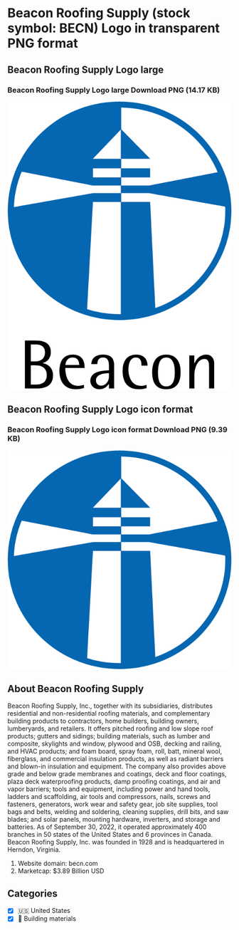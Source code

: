 # Beacon Roofing Supply (stock symbol: BECN) Logo in transparent PNG format

## Beacon Roofing Supply Logo large

### Beacon Roofing Supply Logo large Download PNG (14.17 KB)

![Beacon Roofing Supply Logo large Download PNG (14.17 KB)](/img/orig/BECN_BIG-f197bb44.png)

## Beacon Roofing Supply Logo icon format

### Beacon Roofing Supply Logo icon format Download PNG (9.39 KB)

![Beacon Roofing Supply Logo icon format Download PNG (9.39 KB)](/img/orig/BECN-f065160e.png)

## About Beacon Roofing Supply

Beacon Roofing Supply, Inc., together with its subsidiaries, distributes residential and non-residential roofing materials, and complementary building products to contractors, home builders, building owners, lumberyards, and retailers. It offers pitched roofing and low slope roof products; gutters and sidings; building materials, such as lumber and composite, skylights and window, plywood and OSB, decking and railing, and HVAC products; and foam board, spray foam, roll, batt, mineral wool, fiberglass, and commercial insulation products, as well as radiant barriers and blown-in insulation and equipment. The company also provides above grade and below grade membranes and coatings, deck and floor coatings, plaza deck waterproofing products, damp proofing coatings, and air and vapor barriers; tools and equipment, including power and hand tools, ladders and scaffolding, air tools and compressors, nails, screws and fasteners, generators, work wear and safety gear, job site supplies, tool bags and belts, welding and soldering, cleaning supplies, drill bits, and saw blades; and solar panels, mounting hardware, inverters, and storage and batteries. As of September 30, 2022, it operated approximately 400 branches in 50 states of the United States and 6 provinces in Canada. Beacon Roofing Supply, Inc. was founded in 1928 and is headquartered in Herndon, Virginia.

1. Website domain: becn.com
2. Marketcap: $3.89 Billion USD


## Categories
- [x] 🇺🇸 United States
- [x] 🧱 Building materials
